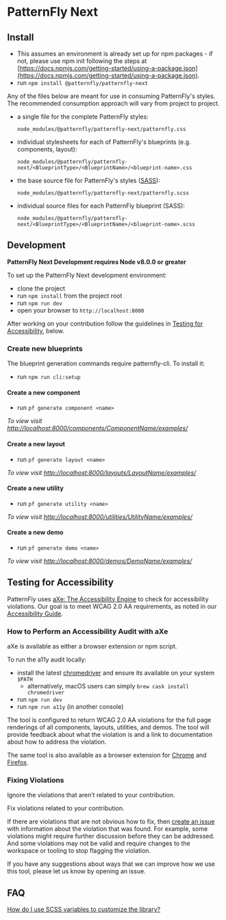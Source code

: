 # PatternFly Next

## Install

- This assumes an environment is already set up for npm packages - if not, please use npm init following the steps at [https://docs.npmjs.com/getting-started/using-a-package.json](https://docs.npmjs.com/getting-started/using-a-package.json).
- run `npm install @patternfly/patternfly-next`

Any of the files below are meant for use in consuming PatternFly's styles. The recommended consumption approach will vary from project to project.

- a single file for the complete PatternFly styles:

  ```
  node_modules/@patternfly/patternfly-next/patternfly.css
  ```

- individual stylesheets for each of PatternFly's blueprints (e.g. components, layout):

  ```
  node_modules/@patternfly/patternfly-next/<BlueprintType>/<BlueprintName>/<blueprint-name>.css
  ```

- the base source file for PatternFly's styles ([SASS](https://sass-lang.com/)):

  ```
  node_modules/@patternfly/patternfly-next/patternfly.scss
  ```

- individual source files for each PatternFly blueprint (SASS):

  ```
  node_modules/@patternfly/patternfly-next/<BlueprintType>/<BlueprintName>/<blueprint-name>.scss
  ```

## Development

**PatternFly Next Development requires Node v8.0.0 or greater**

To set up the PatternFly Next development environment:

- clone the project
- run `npm install` from the project root
- run `npm run dev`
- open your browser to `http://localhost:8000`

After working on your contribution follow the guidelines in [Testing for Accessibility](#testing-for-accessibility), below.

### Create new blueprints

The blueprint generation commands require patternfly-cli. To install it:

- run `npm run cli:setup`

#### Create a new component

- run `pf generate component <name>`

*To view visit <http://localhost:8000/components/ComponentName/examples/>*

#### Create a new layout

- run `pf generate layout <name>`

*To view visit <http://localhost:8000/layouts/LayoutName/examples/>*

#### Create a new utility

- run `pf generate utility <name>`

*To view visit <http://localhost:8000/utilities/UtilityName/examples/>*

#### Create a new demo

- run `pf generate demo <name>`

*To view visit <http://localhost:8000/demos/DemoName/examples/>*

## Testing for Accessibility

PatternFly uses [aXe: The Accessibility Engine](https://www.deque.com/axe/) to check for accessibility violations. Our goal is to meet WCAG 2.0 AA requirements, as noted in our [Accessibility Guide](https://pf-next.com/accessibility-guide).

### How to Perform an Accessibility Audit with aXe
aXe is available as either a browser extension or npm script.

To run the a11y audit locally:
- install the latest [chromedriver](http://chromedriver.chromium.org/downloads) and ensure its available on your system `$PATH`
  - alternatively, macOS users can simply `brew cask install chromedriver`
- run `npm run dev`
- run `npm run a11y` (in another console)

The tool is configured to return WCAG 2.0 AA violations for the full page renderings of all components, layouts, utilities, and demos. The tool will provide feedback about what the violation is and a link to documentation about how to address the violation.

The same tool is also available as a browser extension for [Chrome](https://chrome.google.com/webstore/detail/axe/lhdoppojpmngadmnindnejefpokejbdd) and [Firefox](https://addons.mozilla.org/en-US/firefox/addon/axe-devtools/).

### Fixing Violations

Ignore the violations that aren’t related to your contribution.

Fix violations related to your contribution.

If there are violations that are not obvious how to fix, then [create an issue](https://github.com/patternfly/patternfly-next/issues/new) with information about the violation that was found. For example, some violations might require further discussion before they can be addressed. And some violations may not be valid and require changes to the workspace or tooling to stop flagging the violation.

If you have any suggestions about ways that we can improve how we use this tool, please let us know by opening an issue.

## FAQ

[How do I use SCSS variables to customize
the library?](https://pf-next.com/guidelines#variables)
